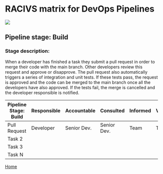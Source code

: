 # __RACIVS matrix for DevOps Pipelines__   

<img src="https://user-images.githubusercontent.com/10748736/112030685-6c81be80-8b32-11eb-94b8-c2c01b8f4581.png">

## __Pipeline stage:__  Build  
### __Stage description:__  
When a developer has finished a task they submit a pull request in order to merge their code with the main branch.
Other developers review this request and approve or disapprove.
The pull request also automatically triggers a series of integration and unit tests.
If these tests pass, the request is approved and the code can be merged to the main branch once all the developers have also approved.
If the tests fail, the merge is cancelled and the developer responsible is notified.


| Pipeline Stage:<br>Build  | Responsible  | Accountable  | Consulted    | Informed     | Verifier     | Signatory    |
|----------------------------- |------------- |------------- |------------- |------------- |------------- |------------ |
| Pull Request                 | Developer    | Senior Dev.  | Senior Dev.  | Team         | Team         | Senior Dev. |
| Task 2                       |              |              |              |              |              |             |
| Task 3                       |              |              |              |              |              |             |
| Task N                       |              |              |              |              |              |             |
  
  
[Home](../index.md)  
